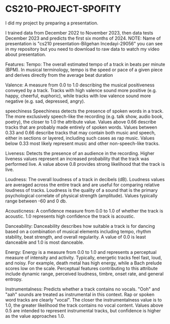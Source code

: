 # CS210-PROJECT-SPOFITY
I did my project by preparing a presentation.




I trained data from December 2022 to November 2023, then data tests December 2023 and predicts the first six months of 2024.
NOTE: Name of presentation is "cs210 presentation-Bilgehan Incedayi-29056" you can see in my repository but you need to download to raw data to watch my video about presentation.



Features:
Tempo:
The overall estimated tempo of a track in beats per minute (BPM). In musical terminology, tempo is the speed or pace of a given piece and derives directly from the average beat duration

Valence:
A measure from 0.0 to 1.0 describing the musical positiveness conveyed by a track. Tracks with high valence sound more positive (e.g. happy, cheerful, euphoric), while tracks with low valence sound more negative (e.g. sad, depressed, angry).


speechiness
Speechiness detects the presence of spoken words in a track. The more exclusively speech-like the recording (e.g. talk show, audio book, poetry), the closer to 1.0 the attribute value. Values above 0.66 describe tracks that are probably made entirely of spoken words. Values between 0.33 and 0.66 describe tracks that may contain both music and speech, either in sections or layered, including such cases as rap music. Values below 0.33 most likely represent music and other non-speech-like tracks.

Liveness:
Detects the presence of an audience in the recording. Higher liveness values represent an increased probability that the track was performed live. A value above 0.8 provides strong likelihood that the track is live.

Loudness:
The overall loudness of a track in decibels (dB). Loudness values are averaged across the entire track and are useful for comparing relative loudness of tracks. Loudness is the quality of a sound that is the primary psychological correlate of physical strength (amplitude). Values typically range between -60 and 0 db.


Acousticness:
A confidence measure from 0.0 to 1.0 of whether the track is acoustic. 1.0 represents high confidence the track is acoustic.

Danceability:
Danceability describes how suitable a track is for dancing based on a combination of musical elements including tempo, rhythm stability, beat strength, and overall regularity. A value of 0.0 is least danceable and 1.0 is most danceable.

Energy:
Energy is a measure from 0.0 to 1.0 and represents a perceptual measure of intensity and activity. Typically, energetic tracks feel fast, loud, and noisy. For example, death metal has high energy, while a Bach prelude scores low on the scale. Perceptual features contributing to this attribute include dynamic range, perceived loudness, timbre, onset rate, and general entropy.

Instrumentalness:
Predicts whether a track contains no vocals. "Ooh" and "aah" sounds are treated as instrumental in this context. Rap or spoken word tracks are clearly "vocal". The closer the instrumentalness value is to 1.0, the greater likelihood the track contains no vocal content. Values above 0.5 are intended to represent instrumental tracks, but confidence is higher as the value approaches 1.0.
